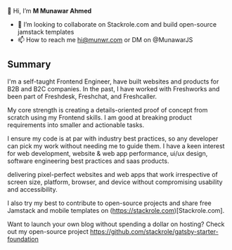 👋 Hi, I’m **M Munawar Ahmed**

- 💞️ I’m looking to collaborate on Stackrole.com and build open-source jamstack templates
- 📫 How to reach me hi@munwr.com or DM on @MunawarJS

## Summary

I'm a self-taught Frontend Engineer, have built websites and products for B2B and B2C companies. In the past, I have worked with Freshworks and been part of Freshdesk, Freshchat, and Freshcaller.

My core strength is creating a details-oriented proof of concept from scratch using my Frontend skills. I am good at breaking product requirements into smaller and actionable tasks.

I ensure my code is at par with industry best practices, so any developer can pick my work without needing me to guide them. I have a keen interest for web development, website & web app performance, ui/ux design, software engineering best practices and saas products.

delivering pixel-perfect websites and web apps that work irrespective of screen size, platform, browser, and device without compromising usability and accessibility.

I also try my best to contribute to open-source projects and share free Jamstack and mobile templates on (https://stackrole.com)[Stackrole.com].

Want to launch your own blog without spending a dollar on hosting? Check out my open-source project
 https://github.com/stackrole/gatsby-starter-foundation
